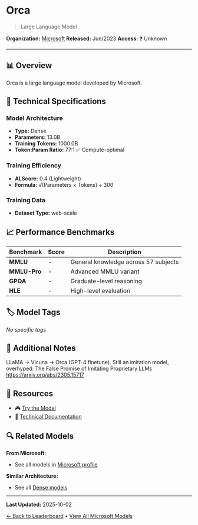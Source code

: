 # Orca

> Large Language Model

**Organization:** [Microsoft](../../labs/microsoft.md)
**Released:** Jun/2023
**Access:** ❓ Unknown

---

## 📊 Overview

Orca is a large language model developed by Microsoft.

## 🔧 Technical Specifications

### Model Architecture
- **Type:** Dense
- **Parameters:** 13.0B
- **Training Tokens:** 1000.0B
- **Token:Param Ratio:** 77:1 ✅ Compute-optimal

### Training Efficiency
- **ALScore:** 0.4 (Lightweight)
- **Formula:** √(Parameters × Tokens) ÷ 300

### Training Data
- **Dataset Type:** web-scale

## 📈 Performance Benchmarks

| Benchmark | Score | Description |
|-----------|-------|-------------|
| **MMLU** | - | General knowledge across 57 subjects |
| **MMLU-Pro** | - | Advanced MMLU variant |
| **GPQA** | - | Graduate-level reasoning |
| **HLE** | - | High-level evaluation |

## 🏷️ Model Tags

_No specific tags_

## 📝 Additional Notes

LLaMA -> Vicuna -> Orca (GPT-4 finetune). Still an imitation model, overhyped: The False Promise of Imitating Proprietary LLMs https://arxiv.org/abs/2305.15717

## 🔗 Resources

- 🎮 [Try the Model](https://aka.ms/orca-lm)
- 📄 [Technical Documentation](https://arxiv.org/abs/2306.02707)

## 🔍 Related Models

**From Microsoft:**
- See all models in [Microsoft profile](../../labs/microsoft.md)

**Similar Architecture:**
- See all [Dense models](../../architectures/dense.md)

---

**Last Updated:** 2025-10-02

[← Back to Leaderboard](../../README.md) • [View All Microsoft Models](../../labs/microsoft.md)
